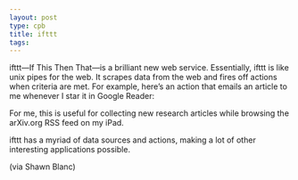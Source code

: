 ```yaml
---
layout: post
type: cpb
title: ifttt
tags: 
---
```

ifttt—If This Then That—is a brilliant new web service. Essentially, ifttt is like unix pipes for the web. It scrapes data from the web and fires off actions when criteria are met. For example, here’s an action that emails an article to me whenever I star it in Google Reader:



For me, this is useful for collecting new research articles while browsing the arXiv.org RSS feed on my iPad.

ifttt has a myriad of data sources and actions, making a lot of other interesting applications possible.

(via Shawn Blanc)
